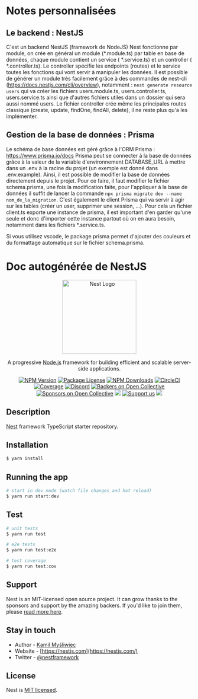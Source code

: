 # Notes personnalisées

## Le backend : NestJS 

C'est un backend NestJS (framework de NodeJS)
Nest fonctionne par module, on crée en général un module (*.module.ts) par table en base de données, chaque module contient un service ( *.service.ts) et un controller ( *.controller.ts). Le controller spécifie les endpoints (routes) et le service toutes les fonctions qui vont servir à manipuler les données.
Il est possible de générer un module très facilement grâce à des commandes de nest-cli (https://docs.nestjs.com/cli/overview), notamment : `nest generate resource users` qui va créer les fichiers users.module.ts, users.controller.ts, users.service.ts ainsi que d'autres fichiers utiles dans un dossier qui sera aussi nommé users. Le fichier controller crée même les principales routes classique (create, update, findOne, findAll, delete), il ne reste plus qu'a les implémenter.

## Gestion de la base de données : Prisma

Le schéma de base données est géré grâce à l'ORM Prisma : https://www.prisma.io/docs
Prisma peut se connecter à la base de données grâce à la valeur de la variable d'environnement DATABASE_URL à mettre dans un .env à la racine du projet (un exemple est donné dans .env.example).
Ainsi, il est possible de modifier la base de données directement depuis le projet. Pour ce faire, il faut modifier le fichier schema.prisma, une fois la modification faite, pour l'appliquer à la base de données il suffit de lancer la commande `npx prisma migrate dev --name nom_de_la_migration`.
C'est également le client Prisma qui va servir à agir sur les tables (créer un user, supprimer une session, ...). Pour cela un fichier client.ts exporte une instance de prisma, il est important d'en garder qu'une seule et donc d'importer cette instance partout où on en aura besoin, notamment dans les fichiers *.service.ts.

Si vous utilisez vscode, le package prisma permet d'ajouter des couleurs et du formattage automatique sur le fichier schema.prisma.

# Doc autogénérée de NestJS

<p align="center">
  <a href="http://nestjs.com/" target="blank"><img src="https://nestjs.com/img/logo-small.svg" width="200" alt="Nest Logo" /></a>
</p>

[circleci-image]: https://img.shields.io/circleci/build/github/nestjs/nest/master?token=abc123def456
[circleci-url]: https://circleci.com/gh/nestjs/nest

  <p align="center">A progressive <a href="http://nodejs.org" target="_blank">Node.js</a> framework for building efficient and scalable server-side applications.</p>
    <p align="center">
<a href="https://www.npmjs.com/~nestjscore" target="_blank"><img src="https://img.shields.io/npm/v/@nestjs/core.svg" alt="NPM Version" /></a>
<a href="https://www.npmjs.com/~nestjscore" target="_blank"><img src="https://img.shields.io/npm/l/@nestjs/core.svg" alt="Package License" /></a>
<a href="https://www.npmjs.com/~nestjscore" target="_blank"><img src="https://img.shields.io/npm/dm/@nestjs/common.svg" alt="NPM Downloads" /></a>
<a href="https://circleci.com/gh/nestjs/nest" target="_blank"><img src="https://img.shields.io/circleci/build/github/nestjs/nest/master" alt="CircleCI" /></a>
<a href="https://coveralls.io/github/nestjs/nest?branch=master" target="_blank"><img src="https://coveralls.io/repos/github/nestjs/nest/badge.svg?branch=master#9" alt="Coverage" /></a>
<a href="https://discord.gg/G7Qnnhy" target="_blank"><img src="https://img.shields.io/badge/discord-online-brightgreen.svg" alt="Discord"/></a>
<a href="https://opencollective.com/nest#backer" target="_blank"><img src="https://opencollective.com/nest/backers/badge.svg" alt="Backers on Open Collective" /></a>
<a href="https://opencollective.com/nest#sponsor" target="_blank"><img src="https://opencollective.com/nest/sponsors/badge.svg" alt="Sponsors on Open Collective" /></a>
  <a href="https://paypal.me/kamilmysliwiec" target="_blank"><img src="https://img.shields.io/badge/Donate-PayPal-ff3f59.svg"/></a>
    <a href="https://opencollective.com/nest#sponsor"  target="_blank"><img src="https://img.shields.io/badge/Support%20us-Open%20Collective-41B883.svg" alt="Support us"></a>
  <a href="https://twitter.com/nestframework" target="_blank"><img src="https://img.shields.io/twitter/follow/nestframework.svg?style=social&label=Follow"></a>
</p>
  <!--[![Backers on Open Collective](https://opencollective.com/nest/backers/badge.svg)](https://opencollective.com/nest#backer)
  [![Sponsors on Open Collective](https://opencollective.com/nest/sponsors/badge.svg)](https://opencollective.com/nest#sponsor)-->

## Description

[Nest](https://github.com/nestjs/nest) framework TypeScript starter repository.

## Installation

```bash
$ yarn install
```

## Running the app

```bash
# start in dev mode (watch file changes and hot reload)
$ yarn run start:dev
```

## Test

```bash
# unit tests
$ yarn run test

# e2e tests
$ yarn run test:e2e

# test coverage
$ yarn run test:cov
```

## Support

Nest is an MIT-licensed open source project. It can grow thanks to the sponsors and support by the amazing backers. If you'd like to join them, please [read more here](https://docs.nestjs.com/support).

## Stay in touch

- Author - [Kamil Myśliwiec](https://kamilmysliwiec.com)
- Website - [https://nestjs.com](https://nestjs.com/)
- Twitter - [@nestframework](https://twitter.com/nestframework)

## License

Nest is [MIT licensed](LICENSE).
